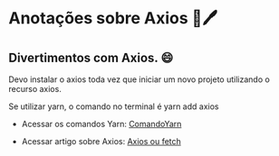 # Anotações sobre Axios :book::pen:

## Divertimentos com Axios. :smile:

Devo instalar o axios toda vez que iniciar um novo projeto utilizando o recurso axios.  

Se utilizar yarn, o  comando no terminal é yarn add axios

- Acessar os comandos Yarn: [ComandoYarn]("https://yarnpkg.com/package/axios")

- Acessar artigo sobre Axios:
[Axios ou fetch]("https://medium.com/trainingcenter/axios-ou-fetch-765e5db9dd59")
